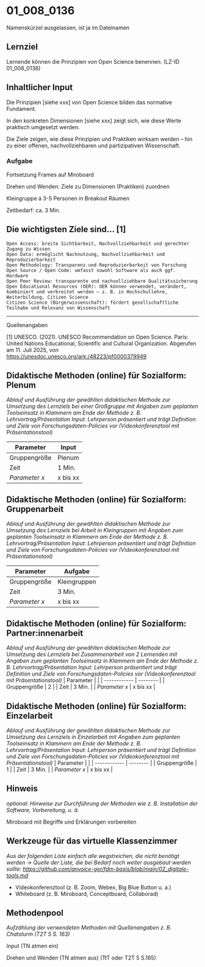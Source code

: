 <!--
author: Canan Hastik
email:    
version:  v1
language: DE
icon:     
link:     
comment:  OER.net FDM-Basiskurs
-->

# 01_008_0136
Namenskürzel ausgelassen, ist ja im Dateinamen 

## Lernziel
Lernende können die Prinzipien von Open Science benennen. (LZ-ID 01_008_0136)

## Inhaltlicher Input 

Die Prinzipien [siehe xxx] von Open Science bilden das normative Fundament. 

In den konkreten Dimensionen [siehe xxx] zeigt sich, wie diese Werte praktisch umgesetzt werden.

Die Ziele zeigen, wie diese Prinzipien und Praktiken wirksam werden – hin zu einer offenen, nachvollziehbaren und partizipativen Wissenschaft.

### Aufgabe

Fortsetzung Frames auf Miroboard

Drehen und Wenden: Ziele zu Dimensionen (Praktiken) zuordnen

Kleingruppe á 3-5 Personen in Breakout Räumen

Zeitbedarf: ca. 3 Min.


## Die wichtigsten Ziele sind... [1]

    Open Access: breite Sichtbarkeit, Nachvollziehbarkeit und gerechter Zugang zu Wissen
    Open Data: ermöglicht Nachnutzung, Nachvollziehbarkeit und Reproduzierbarkeit
    Open Methodology: Transparenz und Reproduzierbarkeit von Forschung
    Open Source / Open Code: umfasst sowohl Software als auch ggf. Hardware
    Open Peer Review: transparente und nachvollziehbare Qualitätssicherung
    Open Educational Resources (OER): OER können verwendet, verändert, kombiniert und verbreitet werden – z. B. in Hochschullehre, Weiterbildung, Citizen Science
    Citizen Science (Bürgerwissenschaft): fördert gesellschaftliche Teilhabe und Relevanz von Wissenschaft

-----------
Quellenangaben

[1]  UNESCO. (2021). UNESCO Recommendation on Open Science. Paris: United Nations Educational, Scientific and Cultural Organization. Abgerufen am 11. Juli 2025, von https://unesdoc.unesco.org/ark:/48223/pf0000379949


## Didaktische Methoden (online) für Sozialform: Plenum
_Ablauf und Ausführung der gewählten didaktischen Methode zur Umsetzung des Lernziels bei einer Großgruppe mit Angaben zum geplanten Toolseinsatz in Klammern am Ende der Methode z. B. Lehrvortrag/Präsentation Input: Lehrperson präsentiert und trägt Definition und Ziele von Forschungsdaten-Policies vor (Videokonferenztool mit Präsentationstool)_

| Parameter        |  Input        |
| ------------     | -------- |
| Gruppengröße     | Plenum |
| Zeit             | 1 Min. |
| *Parameter x*    | x bis xx |


## Didaktische Methoden (online) für Sozialform: Gruppenarbeit
_Ablauf und Ausführung der gewählten didaktischen Methode zur Umsetzung des Lernziels bei Arbeit in Kleingruppen mit Angaben zum geplanten Toolseinsatz in Klammern am Ende der Methode z. B. Lehrvortrag/Präsentation Input: Lehrperson präsentiert und trägt Definition und Ziele von Forschungsdaten-Policies vor (Videokonferenztool mit Präsentationstool)_


| Parameter        |  Aufgabe     |
| ------------     | -------- |
| Gruppengröße     | Kleingruppen |
| Zeit             | 3 Min.|
| *Parameter x*    | x bis xx |


## Didaktische Methoden (online) für Sozialform: Partner:innenarbeit
_Ablauf und Ausführung der gewählten didaktischen Methode zur Umsetzung des Lernziels bei Zusammenarbeit von 2 Lernenden mit Angaben zum geplanten Toolseinsatz in Klammern am Ende der Methode z. B. Lehrvortrag/Präsentation Input: Lehrperson präsentiert und trägt Definition und Ziele von Forschungsdaten-Policies vor (Videokonferenztool mit Präsentationstool)_
| Parameter        |          |
| ------------     | -------- |
| Gruppengröße     | 2 |
| Zeit             | 3 Min. |
| *Parameter x*    | x bis xx |


## Didaktische Methoden (online) für Sozialform: Einzelarbeit
_Ablauf und Ausführung der gewählten didaktischen Methode zur Umsetzung des Lernziels in Einzelarbeit mit Angaben zum geplanten Toolseinsatz in Klammern am Ende der Methode z. B. Lehrvortrag/Präsentation Input: Lehrperson präsentiert und trägt Definition und Ziele von Forschungsdaten-Policies vor (Videokonferenztool mit Präsentationstool)_
| Parameter        |          |
| ------------     | -------- |
| Gruppengröße     | 1 |
| Zeit             | 3 Min. |
| *Parameter x*    | x bis xx |


## Hinweis
_optional: Hinweise zur Durchführung der Methoden wie z. B. Installation der Software, Vorbereitung, u. ä._

Miroboard mit Begriffe und Erklärungen vorbereiten

## Werkzeuge für das virtuelle Klassenzimmer
_Aus der folgenden Liste einfach alle wegstreichen, die nicht benötigt werden ->  Quelle der Liste, die bei Bedarf noch weiter ausgebaut werden sollte: https://github.com/anvoice-ger/fdm-basis/blob/main/02_digitale-tools.md_

* Videokonferenztool (z. B. Zoom, Webex, Big Blue Button u. a.)
* Whiteboard (z. B. Miroboard, Conceptboard, Collaborad)

## Methodenpool
_Aufzählung der verwendeten Methoden mit Quellenangaben z. B. Chatsturm (T2T 5 S. 163)_

Input (TN atmen ein)

Drehen und Wenden (TN atmen aus) (TtT oder T2T 5 S.165)
